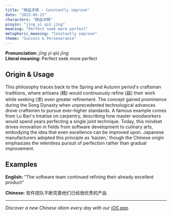 ```yaml
---
title: "精益求精 - Constantly improve"
date: "2025-05-23"
characters: "精益求精"
pinyin: "jīng yì qiú jīng"
meaning: "Perfect seek more perfect"
metaphoric_meaning: "Constantly improve"
theme: "Success & Perseverance"
---
```


**Pronunciation:** *jīng yì qiú jīng*  
**Literal meaning:** Perfect seek more perfect

## Origin & Usage

This philosophy traces back to the Spring and Autumn period's craftsman traditions, where artisans (精) would continuously refine (益) their work while seeking (求) even greater refinement. The concept gained prominence during the Song Dynasty when unprecedented technological advances drove craftsmen to pursue ever-higher standards. A famous example comes from Lu Ban's treatise on carpentry, describing how master woodworkers would spend years perfecting a single joint technique. Today, this mindset drives innovation in fields from software development to culinary arts, embodying the idea that even excellence can be improved upon. Japanese manufacturers adopted this principle as 'kaizen,' though the Chinese origin emphasizes the relentless pursuit of perfection rather than gradual improvement.

## Examples

**English:** "The software team continued refining their already excellent product"

**Chinese:** 软件团队不断完善他们已经很优秀的产品

---

*Discover a new Chinese idiom every day with our [iOS app](https://apps.apple.com/us/app/daily-chinese-idioms/id6740611324).*
